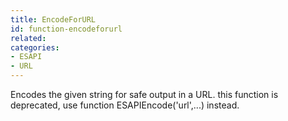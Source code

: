 ```yaml
---
title: EncodeForURL
id: function-encodeforurl
related:
categories:
- ESAPI
- URL
---
```


Encodes the given string for safe output in a URL.
this function is deprecated, use function ESAPIEncode('url',...) instead.
